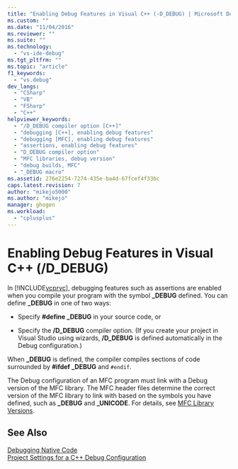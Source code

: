 ```yaml
---
title: "Enabling Debug Features in Visual C++ (-D_DEBUG) | Microsoft Docs"
ms.custom: ""
ms.date: "11/04/2016"
ms.reviewer: ""
ms.suite: ""
ms.technology: 
  - "vs-ide-debug"
ms.tgt_pltfrm: ""
ms.topic: "article"
f1_keywords: 
  - "vs.debug"
dev_langs: 
  - "CSharp"
  - "VB"
  - "FSharp"
  - "C++"
helpviewer_keywords: 
  - "/D_DEBUG compiler option [C++]"
  - "debugging [C++], enabling debug features"
  - "debugging [MFC], enabling debug features"
  - "assertions, enabling debug features"
  - "D_DEBUG compiler option"
  - "MFC libraries, debug version"
  - "debug builds, MFC"
  - "_DEBUG macro"
ms.assetid: 276e2254-7274-435e-ba4d-67fcef4f33bc
caps.latest.revision: 7
author: "mikejo5000"
ms.author: "mikejo"
manager: ghogen
ms.workload: 
  - "cplusplus"
---
```

# Enabling Debug Features in Visual C++ (/D_DEBUG)
In [!INCLUDE[vcprvc](../code-quality/includes/vcprvc_md.md)], debugging features such as assertions are enabled when you compile your program with the symbol **_DEBUG** defined. You can define **_DEBUG** in one of two ways:  
  
-   Specify **#define _DEBUG** in your source code, or  
  
-   Specify the **/D_DEBUG** compiler option. (If you create your project in Visual Studio using wizards, **/D_DEBUG** is defined automatically in the Debug configuration.)  
  
 When **_DEBUG** is defined, the compiler compiles sections of code surrounded by **#ifdef _DEBUG** and `#endif`.  
  
 The Debug configuration of an MFC program must link with a Debug version of the MFC library. The MFC header files determine the correct version of the MFC library to link with based on the symbols you have defined, such as **_DEBUG** and **_UNICODE**. For details, see [MFC Library Versions](/cpp/mfc/mfc-library-versions).  
  
## See Also  
 [Debugging Native Code](../debugger/debugging-native-code.md)   
 [Project Settings for a C++ Debug Configuration](../debugger/project-settings-for-a-cpp-debug-configuration.md)
